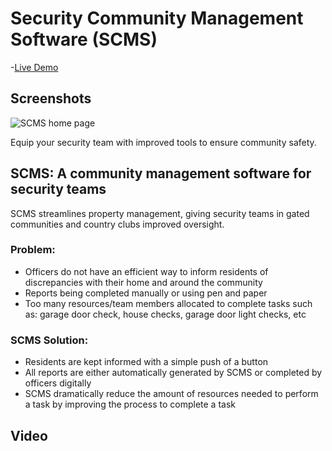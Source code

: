 # Security Community Management Software (SCMS)

-[Live Demo](https://scms-fe.onrender.com)

## Screenshots

![SCMS home page](https://github.com/user-attachments/assets/c6472924-6ca7-4f56-991f-9853053326ed)

Equip your security team with improved tools to ensure community safety.

## SCMS: A community management software for security teams
SCMS streamlines property management, giving security teams in gated communities and country clubs improved oversight.

###  Problem:
- Officers do not have an efficient way to inform residents of discrepancies with their home and around the community
- Reports being completed manually or using pen and paper
- Too many resources/team members allocated to complete tasks such as: garage door check, house checks, garage door light checks, etc 


### SCMS Solution:
- Residents are kept informed with a simple push of a button
- All reports are either automatically generated by SCMS or completed by officers digitally
- SCMS dramatically reduce the amount of resources needed to perform a task by improving the process to complete a task

## Video
